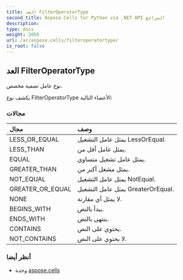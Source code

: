```yaml
---
title: العد FilterOperatorType
second_title: Aspose.Cells for Python via .NET API المراجع
description:
type: docs
weight: 2050
url: /ar/aspose.cells/filteroperatortype/
is_root: false
---
```

##  العد FilterOperatorType
نوع عامل تصفية مخصص.



يكشف نوع FilterOperatorType الأعضاء التالية:

###  مجالات
| مجال| وصف|
| :- | :- |
| LESS_OR_EQUAL | يمثل عامل التشغيل LessOrEqual.|
| LESS_THAN | يمثل عامل أقل من.|
| EQUAL | يمثل عامل تشغيل متساوي.|
| GREATER_THAN | يمثل مشغل أكبر من.|
| NOT_EQUAL | يمثل عامل التشغيل NotEqual.|
| GREATER_OR_EQUAL | يمثل عامل التشغيل GreaterOrEqual.|
| NONE | لا يمثل أي مقارنة.|
| BEGINS_WITH | يبدأ بالنص.|
| ENDS_WITH |ينتهي بالنص.|
| CONTAINS | يحتوي على النص.|
| NOT_CONTAINS | لا يحتوي على النص.|



###  أنظر أيضا
* وحدة [aspose.cells](..)

